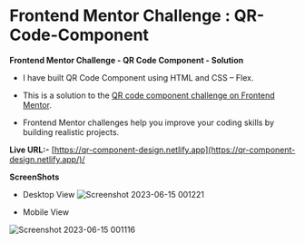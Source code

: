# Frontend Mentor Challenge : QR-Code-Component
**Frontend Mentor Challenge - QR Code Component - Solution**

- I have built QR Code Component using HTML and CSS – Flex.
* This is a solution to the [QR code component challenge on Frontend Mentor](https://www.frontendmentor.io/solutions/responsive-landing-page-using-css-flexbox-dRMI0mAk9Q).
+ Frontend Mentor challenges help you improve your coding skills by building realistic projects.

**Live URL:-** [https://qr-component-design.netlify.app](https://qr-component-design.netlify.app/)/

**ScreenShots**
- Desktop View
![Screenshot 2023-06-15 001221](https://github.com/aratidsa/QR-Code-Component/assets/128802362/83e531fb-e999-441b-89ad-378a3cc99fc8)



* Mobile View

![Screenshot 2023-06-15 001116](https://github.com/aratidsa/QR-Code-Component/assets/128802362/142763be-a036-44b5-a07e-b204664134e6)

